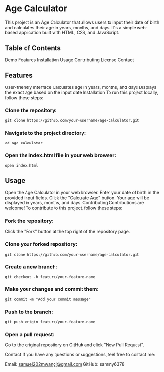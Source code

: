 # Age Calculator
This project is an Age Calculator that allows users to input their date of birth and calculates their age in years, months, and days. It's a simple web-based application built with HTML, CSS, and JavaScript.

## Table of Contents
Demo
Features
Installation
Usage
Contributing
License
Contact


## Features
User-friendly interface
Calculates age in years, months, and days
Displays the exact age based on the input date
Installation
To run this project locally, follow these steps:

### Clone the repository:
```
git clone https://github.com/your-username/age-calculator.git
```
### Navigate to the project directory:
```
cd age-calculator
```
### Open the index.html file in your web browser:

```
open index.html
```
## Usage

Open the Age Calculator in your web browser.
Enter your date of birth in the provided input fields.
Click the "Calculate Age" button.
Your age will be displayed in years, months, and days.
Contributing
Contributions are welcome! To contribute to this project, follow these steps:

### Fork the repository:

Click the "Fork" button at the top right of the repository page.

### Clone your forked repository:
```
git clone https://github.com/your-username/age-calculator.git
```
### Create a new branch:
```
git checkout -b feature/your-feature-name
```

### Make your changes and commit them:
```
git commit -m "Add your commit message"
```
### Push to the branch:
```
git push origin feature/your-feature-name
```
### Open a pull request:

Go to the original repository on GitHub and click "New Pull Request".

Contact
If you have any questions or suggestions, feel free to contact me:

Email: samuel202mwangi@gmail.com
GitHub: sammy6378
